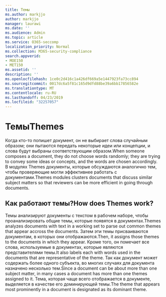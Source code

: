 ```yaml
---
title: Темы
ms.author: markjjo
author: markjjo
manager: laurawi
ms.date: ''
ms.audience: Admin
ms.topic: article
ms.service: O365-seccomp
localization_priority: Normal
ms.collection: M365-security-compliance
search.appverid:
- MOE150
- MET150
ms.assetid: ''
description: ''
ms.openlocfilehash: 1ce0c2d416c1a426df669a5e1447923fa73cc894
ms.sourcegitcommit: 0017dc6a5f81c165d9dfd88be39a6bb17856582e
ms.translationtype: MT
ms.contentlocale: ru-RU
ms.lasthandoff: 04/23/2019
ms.locfileid: "32257057"
---
```

# <a name="themes"></a><span data-ttu-id="04bae-102">Темы</span><span class="sxs-lookup"><span data-stu-id="04bae-102">Themes</span></span>

<span data-ttu-id="04bae-103">Когда кто-то попишет документ, он не выбирает слова случайным образом; они пытаются передать некоторые идеи или концепции, и слова будут выбраны соответствующим образом.</span><span class="sxs-lookup"><span data-stu-id="04bae-103">When someone composes a document, they do not choose words randomly; they are trying to convey some ideas or concepts, and the words are chosen accordingly.</span></span> <span data-ttu-id="04bae-104">В модулях Themes документы, которые обсуждаются аналогично тем, чтобы проверяющие могли эффективнее работать с документами.</span><span class="sxs-lookup"><span data-stu-id="04bae-104">Themes modules clusters documents that discuss similar subject matters so that reviewers can be more efficient in going through documents.</span></span>

## <a name="how-does-themes-work"></a><span data-ttu-id="04bae-105">Как работают темы?</span><span class="sxs-lookup"><span data-stu-id="04bae-105">How does Themes work?</span></span>

<span data-ttu-id="04bae-106">Темы анализируют документы с текстом в рабочем наборе, чтобы проанализировать общие темы, которые появятся в документах.</span><span class="sxs-lookup"><span data-stu-id="04bae-106">Themes analyzes documents with text in a working set to parse out common themes that appear accross the documents.</span></span> <span data-ttu-id="04bae-107">Затем эти темы присваиваются документам, в которых они отображаются.</span><span class="sxs-lookup"><span data-stu-id="04bae-107">Then, it assigns those themes to the documents in which they appear.</span></span> <span data-ttu-id="04bae-108">Кроме того, он помечает все слова, используемые в документах, которые являются представителями темы.</span><span class="sxs-lookup"><span data-stu-id="04bae-108">It also labels each with words used in the documents that are representative of the theme.</span></span> <span data-ttu-id="04bae-109">Так как документ может содержать более одного субъекта, во многих случаях для документа назначено несколько тем.</span><span class="sxs-lookup"><span data-stu-id="04bae-109">Since a document can be about more than one subject matter, in many cases a document has more than one themes assigned to it.</span></span> <span data-ttu-id="04bae-110">Тема, которая чаще всего отображается в документе, выделяется в качестве его доминирующей темы.</span><span class="sxs-lookup"><span data-stu-id="04bae-110">The theme that appears most prominently in a document is designated as its dominant theme.</span></span>